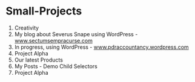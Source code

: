 # Small-Projects

1. Creativity
2. My blog about Severus Snape using WordPress - www.sectumsempracurse.com
3. In progress, using WordPress - www.pdraccountancy.wordpress.com
4. Project Alpha
5. Our latest Products
6. My Posts - Demo Child Selectors
7. Project Alpha

